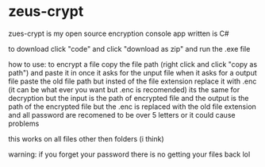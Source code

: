 # zeus-crypt
zues-crypt is my open source encryption console app written is C# 

to download click "code" and click "download as zip" and run the .exe file

how to use:
to encrypt a file copy the file path (right click and click "copy as path") and paste it in once it asks for the unput file
when it asks for a output file paste the old file path but insted of the file extension replace it with .enc (it can be what ever you want but .enc is recomended)
its the same for decryption but the input is the path of encrypted file and the output is the path of the encrypted file but the .enc is replaced with the
old file extension
and all password are recomened to be over 5 letters or it could cause problems

this works on all files other then folders (i think)

warning: if you forget your password there is no getting your files back lol
